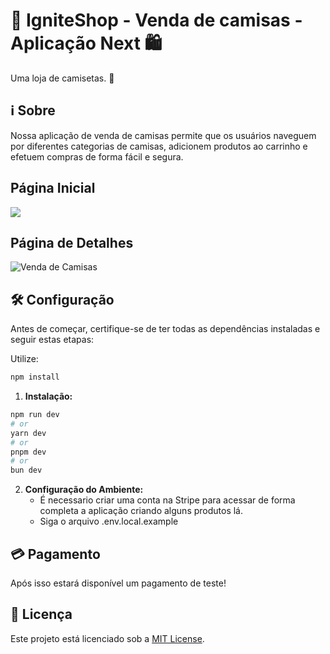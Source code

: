 # 🎽 IgniteShop - Venda de camisas - Aplicação Next 🛍️

Uma loja de camisetas. 🚀

## ℹ️ Sobre

Nossa aplicação de venda de camisas permite que os usuários naveguem por diferentes categorias de camisas, adicionem produtos ao carrinho e efetuem compras de forma fácil e segura.

## Página Inicial 
<img src="https://github-production-user-asset-6210df.s3.amazonaws.com/120611995/313286562-d000cdde-0412-4d22-aa11-fffbabfe5f1e.png?X-Amz-Algorithm=AWS4-HMAC-SHA256&X-Amz-Credential=AKIAVCODYLSA53PQK4ZA%2F20240315%2Fus-east-1%2Fs3%2Faws4_request&X-Amz-Date=20240315T174452Z&X-Amz-Expires=300&X-Amz-Signature=f0337fb8f7b4a999ece8724722fd504850a5c819466761f2b54e9fe262858354&X-Amz-SignedHeaders=host&actor_id=120611995&key_id=0&repo_id=772672055"/> 

## Página de Detalhes
<img src="https://github-production-user-asset-6210df.s3.amazonaws.com/120611995/313285662-d2296da5-acb6-455f-8051-064107936e33.png?X-Amz-Algorithm=AWS4-HMAC-SHA256&X-Amz-Credential=AKIAVCODYLSA53PQK4ZA%2F20240315%2Fus-east-1%2Fs3%2Faws4_request&X-Amz-Date=20240315T174159Z&X-Amz-Expires=300&X-Amz-Signature=a075407eb78e72c932e5e9441b0f2ea094ef22a6191349cf7a4161d4c366e2c6&X-Amz-SignedHeaders=host&actor_id=120611995&key_id=0&repo_id=772672055" alt="Venda de Camisas">

## 🛠️ Configuração

Antes de começar, certifique-se de ter todas as dependências instaladas e seguir estas etapas:

Utilize:
```bash
npm install
```

1. **Instalação:**
```bash
npm run dev
# or
yarn dev
# or
pnpm dev
# or
bun dev
```

2. **Configuração do Ambiente:**
   - É necessario criar uma conta na Stripe para acessar de forma completa a aplicação criando alguns produtos lá.
   - Siga o arquivo .env.local.example

## 💳 Pagamento

Após isso estará disponível um pagamento de teste!

## 📝 Licença

Este projeto está licenciado sob a [MIT License](https://opensource.org/licenses/MIT).

